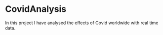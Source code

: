 # CovidAnalysis
In this project I have analysed the effects of Covid worldwide with real time data.
